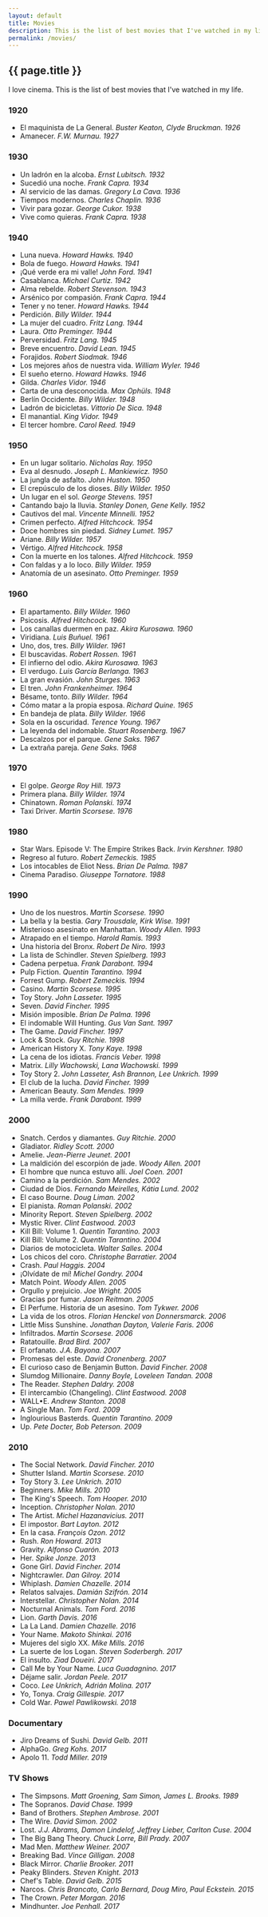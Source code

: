 ```yaml
---
layout: default
title: Movies
description: This is the list of best movies that I've watched in my life.
permalink: /movies/
---
```


## {{ page.title }}

I love cinema. This is the list of best movies that I've watched in my life.


### 1920
* El maquinista de La General. *Buster Keaton, Clyde Bruckman. 1926*
* Amanecer. *F.W. Murnau. 1927*


### 1930
* Un ladrón en la alcoba. *Ernst Lubitsch. 1932*
* Sucedió una noche. *Frank Capra. 1934*
* Al servicio de las damas. *Gregory La Cava. 1936*
* Tiempos modernos. *Charles Chaplin. 1936*
* Vivir para gozar. *George Cukor. 1938*
* Vive como quieras. *Frank Capra. 1938*


### 1940
* Luna nueva. *Howard Hawks. 1940*
* Bola de fuego. *Howard Hawks. 1941*
* ¡Qué verde era mi valle! *John Ford. 1941*
* Casablanca. *Michael Curtiz. 1942*
* Alma rebelde. *Robert Stevenson. 1943*
* Arsénico por compasión. *Frank Capra. 1944*
* Tener y no tener. *Howard Hawks. 1944*
* Perdición. *Billy Wilder. 1944*
* La mujer del cuadro. *Fritz Lang. 1944*
* Laura. *Otto Preminger. 1944*
* Perversidad. *Fritz Lang. 1945*
* Breve encuentro. *David Lean. 1945*
* Forajidos. *Robert Siodmak. 1946*
* Los mejores años de nuestra vida. *William Wyler. 1946*
* El sueño eterno. *Howard Hawks. 1946*
* Gilda. *Charles Vidor. 1946*
* Carta de una desconocida. *Max Ophüls. 1948*
* Berlín Occidente. *Billy Wilder. 1948*
* Ladrón de bicicletas. *Vittorio De Sica. 1948*
* El manantial. *King Vidor. 1949*
* El tercer hombre. *Carol Reed. 1949*


### 1950
* En un lugar solitario. *Nicholas Ray. 1950*
* Eva al desnudo. *Joseph L. Mankiewicz. 1950*
* La jungla de asfalto. *John Huston. 1950*
* El crepúsculo de los dioses. *Billy Wilder. 1950*
* Un lugar en el sol. *George Stevens. 1951*
* Cantando bajo la lluvia. *Stanley Donen, Gene Kelly. 1952*
* Cautivos del mal. *Vincente Minnelli. 1952*
* Crimen perfecto. *Alfred Hitchcock. 1954*
* Doce hombres sin piedad. *Sidney Lumet. 1957*
* Ariane. *Billy Wilder. 1957*
* Vértigo. *Alfred Hitchcock. 1958*
* Con la muerte en los talones. *Alfred Hitchcock. 1959*
* Con faldas y a lo loco. *Billy Wilder. 1959*
* Anatomía de un asesinato. *Otto Preminger. 1959*


### 1960
* El apartamento. *Billy Wilder. 1960*
* Psicosis. *Alfred Hitchcock. 1960*
* Los canallas duermen en paz. *Akira Kurosawa. 1960*
* Viridiana. *Luis Buñuel. 1961*
* Uno, dos, tres. *Billy Wilder. 1961*
* El buscavidas. *Robert Rossen. 1961*
* El infierno del odio. *Akira Kurosawa. 1963*
* El verdugo. *Luis García Berlanga. 1963*
* La gran evasión. *John Sturges. 1963*
* El tren. *John Frankenheimer. 1964*
* Bésame, tonto. *Billy Wilder. 1964*
* Cómo matar a la propia esposa. *Richard Quine. 1965*
* En bandeja de plata. *Billy Wilder. 1966*
* Sola en la oscuridad. *Terence Young. 1967*
* La leyenda del indomable. *Stuart Rosenberg. 1967*
* Descalzos por el parque. *Gene Saks. 1967*
* La extraña pareja. *Gene Saks. 1968*


### 1970
* El golpe. *George Roy Hill. 1973*
* Primera plana. *Billy Wilder. 1974*
* Chinatown. *Roman Polanski. 1974*
* Taxi Driver. *Martin Scorsese. 1976*


### 1980
* Star Wars. Episode V: The Empire Strikes Back. *Irvin Kershner. 1980*
* Regreso al futuro. *Robert Zemeckis. 1985*
* Los intocables de Eliot Ness. *Brian De Palma. 1987*
* Cinema Paradiso. *Giuseppe Tornatore. 1988*


### 1990
* Uno de los nuestros. *Martin Scorsese. 1990*
* La bella y la bestia. *Gary Trousdale, Kirk Wise. 1991*
* Misterioso asesinato en Manhattan. *Woody Allen. 1993*
* Atrapado en el tiempo. *Harold Ramis. 1993*
* Una historia del Bronx. *Robert De Niro. 1993*
* La lista de Schindler. *Steven Spielberg. 1993*
* Cadena perpetua. *Frank Darabont. 1994*
* Pulp Fiction. *Quentin Tarantino. 1994*
* Forrest Gump. *Robert Zemeckis. 1994*
* Casino. *Martin Scorsese. 1995*
* Toy Story. *John Lasseter. 1995*
* Seven. *David Fincher. 1995*
* Misión imposible. *Brian De Palma. 1996*
* El indomable Will Hunting. *Gus Van Sant. 1997*
* The Game. *David Fincher. 1997*
* Lock & Stock. *Guy Ritchie. 1998*
* American History X. *Tony Kaye. 1998*
* La cena de los idiotas. *Francis Veber. 1998*
* Matrix. *Lilly Wachowski, Lana Wachowski. 1999*
* Toy Story 2. *John Lasseter, Ash Brannon, Lee Unkrich. 1999*
* El club de la lucha. *David Fincher. 1999*
* American Beauty. *Sam Mendes. 1999*
* La milla verde. *Frank Darabont. 1999*


### 2000
* Snatch. Cerdos y diamantes. *Guy Ritchie. 2000*
* Gladiator. *Ridley Scott. 2000*
* Amelie. *Jean-Pierre Jeunet. 2001*
* La maldición del escorpión de jade. *Woody Allen. 2001*
* El hombre que nunca estuvo allí. *Joel Coen. 2001*
* Camino a la perdición. *Sam Mendes. 2002*
* Ciudad de Dios. *Fernando Meirelles, Kátia Lund. 2002*
* El caso Bourne. *Doug Liman. 2002*
* El pianista. *Roman Polanski. 2002*
* Minority Report. *Steven Spielberg. 2002*
* Mystic River. *Clint Eastwood. 2003*
* Kill Bill: Volume 1. *Quentin Tarantino. 2003*
* Kill Bill: Volume 2. *Quentin Tarantino. 2004*
* Diarios de motocicleta. *Walter Salles. 2004*
* Los chicos del coro. *Christophe Barratier. 2004*
* Crash. *Paul Haggis. 2004*
* ¡Olvídate de mí! *Michel Gondry. 2004*
* Match Point. *Woody Allen. 2005*
* Orgullo y prejuicio. *Joe Wright. 2005*
* Gracias por fumar. *Jason Reitman. 2005*
* El Perfume. Historia de un asesino. *Tom Tykwer. 2006*
* La vida de los otros. *Florian Henckel von Donnersmarck. 2006*
* Little Miss Sunshine. *Jonathan Dayton, Valerie Faris. 2006*
* Infiltrados. *Martin Scorsese. 2006*
* Ratatouille. *Brad Bird. 2007*
* El orfanato. *J.A. Bayona. 2007*
* Promesas del este. *David Cronenberg. 2007*
* El curioso caso de Benjamin Button. *David Fincher. 2008*
* Slumdog Millionaire. *Danny Boyle, Loveleen Tandan. 2008*
* The Reader. *Stephen Daldry. 2008*
* El intercambio (Changeling). *Clint Eastwood. 2008*
* WALL•E. *Andrew Stanton. 2008*
* A Single Man. *Tom Ford. 2009*
* Inglourious Basterds. *Quentin Tarantino. 2009*
* Up. *Pete Docter, Bob Peterson. 2009*


### 2010
* The Social Network. *David Fincher. 2010*
* Shutter Island. *Martin Scorsese. 2010*
* Toy Story 3. *Lee Unkrich. 2010*
* Beginners. *Mike Mills. 2010*
* The King's Speech. *Tom Hooper. 2010*
* Inception. *Christopher Nolan. 2010*
* The Artist. *Michel Hazanavicius. 2011*
* El impostor. *Bart Layton. 2012*
* En la casa. *François Ozon. 2012*
* Rush. *Ron Howard. 2013*
* Gravity. *Alfonso Cuarón. 2013*
* Her. *Spike Jonze. 2013*
* Gone Girl. *David Fincher. 2014*
* Nightcrawler. *Dan Gilroy. 2014*
* Whiplash. *Damien Chazelle. 2014*
* Relatos salvajes. *Damián Szifrón. 2014*
* Interstellar. *Christopher Nolan. 2014*
* Nocturnal Animals. *Tom Ford. 2016*
* Lion. *Garth Davis. 2016*
* La La Land. *Damien Chazelle. 2016*
* Your Name. *Makoto Shinkai. 2016*
* Mujeres del siglo XX. *Mike Mills. 2016*
* La suerte de los Logan. *Steven Soderbergh. 2017*
* El insulto. *Ziad Doueiri. 2017*
* Call Me by Your Name. *Luca Guadagnino. 2017*
* Déjame salir. *Jordan Peele. 2017*
* Coco. *Lee Unkrich, Adrián Molina. 2017*
* Yo, Tonya. *Craig Gillespie. 2017*
* Cold War. *Pawel Pawlikowski. 2018*


### Documentary

* Jiro Dreams of Sushi. *David Gelb. 2011*
* AlphaGo. *Greg Kohs. 2017*
* Apolo 11. *Todd Miller. 2019*


### TV Shows

* The Simpsons. *Matt Groening, Sam Simon, James L. Brooks. 1989*
* The Sopranos. *David Chase. 1999*
* Band of Brothers. *Stephen Ambrose. 2001*
* The Wire. *David Simon. 2002*
* Lost. *J.J. Abrams, Damon Lindelof, Jeffrey Lieber, Carlton Cuse. 2004*
* The Big Bang Theory. *Chuck Lorre, Bill Prady. 2007*
* Mad Men. *Matthew Weiner. 2007*
* Breaking Bad. *Vince Gilligan. 2008*
* Black Mirror. *Charlie Brooker. 2011*
* Peaky Blinders. *Steven Knight. 2013*
* Chef's Table. *David Gelb. 2015*
* Narcos. *Chris Brancato, Carlo Bernard, Doug Miro, Paul Eckstein. 2015*
* The Crown. *Peter Morgan. 2016*
* Mindhunter. *Joe Penhall. 2017*
